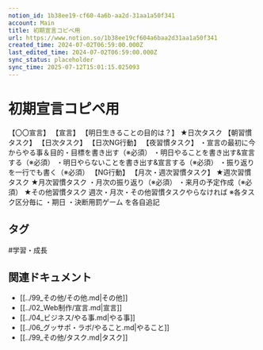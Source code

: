 ```yaml
---
notion_id: 1b38ee19-cf60-4a6b-aa2d-31aa1a50f341
account: Main
title: 初期宣言コピペ用
url: https://www.notion.so/1b38ee19cf604a6baa2d31aa1a50f341
created_time: 2024-07-02T06:59:00.000Z
last_edited_time: 2024-07-02T06:59:00.000Z
sync_status: placeholder
sync_time: 2025-07-12T15:01:15.025093
---
```

# 初期宣言コピペ用

【〇〇宣言】
【宣言】
【明日生きることの目的は？】
★日次タスク
【朝習慣タスク】
【日次タスク】
【日次NG行動】
【夜習慣タスク】
・宣言の最初に今からやる事＆目的・目標を書き出す（※必須）
・明日やることを書き出す&宣言する（※必須）
・明日やらないことを書き出す&宣言する（※必須）
・振り返りを一行でも書く（※必須）
【NG行動】
【月次・週次習慣タスク】
★週次習慣タスク
★月次習慣タスク
・月次の振り返り（※必須）
・来月の予定作成（※必須）
★その他習慣タスク
週次・月次・その他習慣タスクやらなければ
※各タスク区分毎に
・期日
・決断用罰ゲーム
を各自追記

## タグ

#学習・成長 

## 関連ドキュメント

- [[../99_その他/その他.md|その他]]
- [[../02_Web制作/宣言.md|宣言]]
- [[../04_ビジネス/やる事.md|やる事]]
- [[../06_グッサポ・ラボ/やること.md|やること]]
- [[../99_その他/タスク.md|タスク]]
